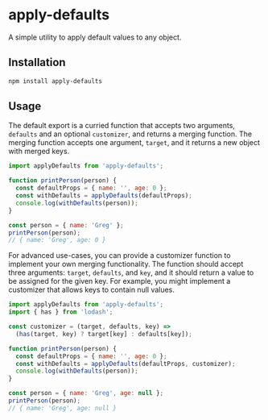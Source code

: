 # apply-defaults
A simple utility to apply default values to any object.

## Installation

```bash
npm install apply-defaults
```


## Usage

The default export is a curried function that accepts two arguments, `defaults` and an optional `customizer`, and returns a merging function. The merging function accepts one argument, `target`, and it returns a new object with merged keys.

```javascript
import applyDefaults from 'apply-defaults';

function printPerson(person) {
  const defaultProps = { name: '', age: 0 };
  const withDefaults = applyDefaults(defaultProps);
  console.log(withDefaults(person));
}

const person = { name: 'Greg' };
printPerson(person);
// { name: 'Greg', age: 0 }
```

For advanced use-cases, you can provide a customizer function to implement your own merging functionality. The function should accept three arguments: `target`, `defaults`, and `key`, and it should return a value to be assigned for the given key. For example, you might implement a customizer that allows keys to contain null values.

```javascript
import applyDefaults from 'apply-defaults';
import { has } from 'lodash';

const customizer = (target, defaults, key) =>
  (has(target, key) ? target[key] : defaults[key]);

function printPerson(person) {
  const defaultProps = { name: '', age: 0 };
  const withDefaults = applyDefaults(defaultProps, customizer);
  console.log(withDefaults(person));
}

const person = { name: 'Greg', age: null };
printPerson(person);
// { name: 'Greg', age: null }
```
